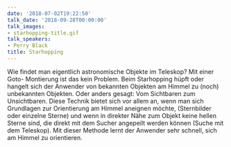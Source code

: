 ```yaml
---
date: '2018-07-02T19:22:50'
talk_date: '2018-09-28T00:00:00'
talk_images:
- starhopping-title.gif
talk_speakers:
- Perry Black
title: Starhopping
---
```

Wie findet man eigentlich astronomische Objekte im Teleskop? Mit einer Goto- Montierung ist das kein Problem. Beim Starhopping hüpft oder hangelt sich der Anwender von bekannten Objekten am Himmel zu (noch) unbekannten Objekten. Oder anders gesagt: Vom Sichtbaren zum Unsichtbaren. Diese Technik bietet sich vor allem an, wenn man sich Grundlagen zur Orientierung am Himmel aneignen möchte, (Sternbilder oder einzelne Sterne) und wenn in direkter Nähe zum Objekt keine hellen Sterne sind, die direkt mit dem Sucher angepeilt werden können (Suche mit dem Teleskop). Mit dieser Methode lernt der Anwender sehr schnell, sich am Himmel zu orientieren.

